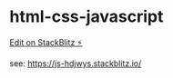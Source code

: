 # html-css-javascript

[Edit on StackBlitz ⚡️](https://stackblitz.com/edit/js-eyh8h7)

see: https://js-hdjwys.stackblitz.io/
